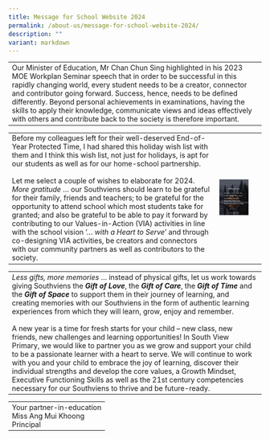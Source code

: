```yaml
---
title: Message for School Website 2024
permalink: /about-us/message-for-school-website-2024/
description: ""
variant: markdown
---
```

<table>
<tbody>
	<tr><td>Our Minister of Education, Mr Chan Chun Sing highlighted in his 2023 MOE Workplan Seminar speech that in order to be successful in this rapidly changing world, every student needs to be a creator, connector and contributor going forward. Success, hence, needs to be defined differently. Beyond personal achievements in examinations, having the skills to apply their knowledge, communicate views and ideas effectively with others and contribute back to the society is therefore important.</td>
		</tr>
	</tbody>
	</table><table>
<tbody>
		<tr><td>Before my colleagues left for their well-deserved End-of-Year Protected Time, I had shared this holiday wish list with them and I think this wish list, not just for holidays, is apt for our students as well as for our home-school partnership.<br><br>Let me select a couple of wishes to elaborate for 2024. <i>More gratitude</i> … our Southviens should learn to be grateful for their family, friends and teachers; to be grateful for the opportunity to attend school which most students take for granted; and also be grateful to be able to pay it forward by contributing to our Values-in-Action (VIA) activities in line with the school vision ‘… <i>with a Heart to Serve</i>’ and through co-designing VIA activities, be creators and connectors with our community partners as well as contributors to the society.
			</td>
	<td>
		<img style="width: 75%;" src="/images/P_Pic.jpg">
	</td>
		</tr>
	</tbody>
	</table><table>
<tbody>
	<tr><td><i>Less gifts, more memories</i> … instead of physical gifts, let us work towards giving Southviens the <strong><i>Gift of Love</i></strong>, the <strong><i>Gift of Care</i></strong>, the <strong><i>Gift of Time</i></strong> and the <strong><i>Gift of Space</i></strong> to support them in their journey of learning, and creating memories with our Southviens in the form of authentic learning experiences from which they will learn, grow, enjoy and remember.<br><br>
A new year is a time for fresh starts for your child – new class, new friends, new challenges and learning opportunities! In South View Primary, we would like to partner you as we grow and support your child to be a passionate learner with a heart to serve. We will continue to work with you and your child to embrace the joy of learning, discover their individual strengths and develop the core values, a Growth Mindset, Executive Functioning Skills as well as the 21st century competencies necessary for our Southviens to thrive and be future-ready.
</td>
		</tr></tbody>
	</table>
<table>
<tbody>
	<tr><td>Your partner-in-education<br>
Miss Ang Mui Khoong<br>
Principal</td>
		</tr></tbody>
	</table>